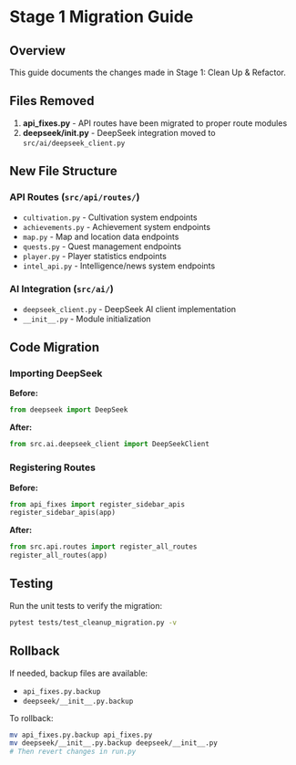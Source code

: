 # Stage 1 Migration Guide

## Overview
This guide documents the changes made in Stage 1: Clean Up & Refactor.

## Files Removed
1. **api_fixes.py** - API routes have been migrated to proper route modules
2. **deepseek/__init__.py** - DeepSeek integration moved to `src/ai/deepseek_client.py`

## New File Structure

### API Routes (`src/api/routes/`)
- `cultivation.py` - Cultivation system endpoints
- `achievements.py` - Achievement system endpoints  
- `map.py` - Map and location data endpoints
- `quests.py` - Quest management endpoints
- `player.py` - Player statistics endpoints
- `intel_api.py` - Intelligence/news system endpoints

### AI Integration (`src/ai/`)
- `deepseek_client.py` - DeepSeek AI client implementation
- `__init__.py` - Module initialization

## Code Migration

### Importing DeepSeek
**Before:**
```python
from deepseek import DeepSeek
```

**After:**
```python
from src.ai.deepseek_client import DeepSeekClient
```

### Registering Routes
**Before:**
```python
from api_fixes import register_sidebar_apis
register_sidebar_apis(app)
```

**After:**
```python
from src.api.routes import register_all_routes
register_all_routes(app)
```

## Testing
Run the unit tests to verify the migration:
```bash
pytest tests/test_cleanup_migration.py -v
```

## Rollback
If needed, backup files are available:
- `api_fixes.py.backup`
- `deepseek/__init__.py.backup`

To rollback:
```bash
mv api_fixes.py.backup api_fixes.py
mv deepseek/__init__.py.backup deepseek/__init__.py
# Then revert changes in run.py
```
